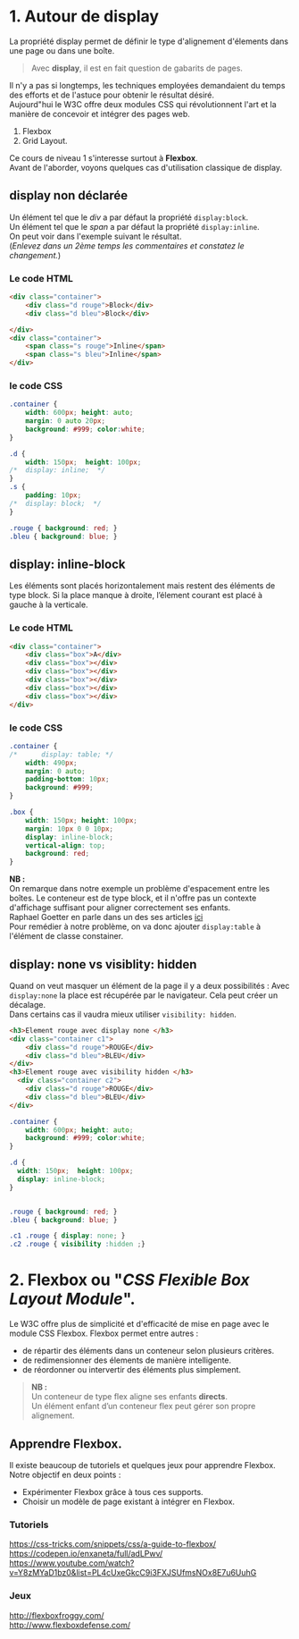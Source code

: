 
# 1. Autour de display
La propriété display permet de définir le type d'alignement d'élements dans une page ou dans une boîte. 
> Avec __display__, il est en fait question de gabarits de pages. 

Il n'y a pas si longtemps, les techniques employées demandaient du temps des efforts et de l'astuce pour obtenir le résultat désiré.    
Aujourd"hui le W3C offre deux modules CSS qui révolutionnent l'art et la manière de concevoir et intégrer des pages web.  
1. Flexbox
2. Grid Layout.

Ce cours de niveau 1 s'interesse surtout à __Flexbox__.  
Avant de l'aborder, voyons quelques cas d'utilisation classique de display. 

## display non déclarée
Un élément tel que le _div_ a par défaut la propriété `display:block`.  
Un élément tel que le _span_ a par défaut la propriété `display:inline`.  
On peut voir dans l'exemple suivant le résultat.  
  (_Enlevez dans un 2ème temps les commentaires et constatez le changement._)
### Le code HTML
```html
<div class="container">
    <div class="d rouge">Block</div>
    <div class="d bleu">Block</div>

</div>
<div class="container">
    <span class="s rouge">Inline</span>
    <span class="s bleu">Inline</span>
</div>
```
### le code CSS
```css
.container {
    width: 600px; height: auto;
    margin: 0 auto 20px;
    background: #999; color:white;
}

.d { 
	width: 150px;  height: 100px;
/* 	display: inline;  */
}
.s { 
	padding: 10px; 
/* 	display: block;  */
}

.rouge { background: red; }
.bleu { background: blue; }

```
## display: inline-block  
Les éléments sont placés horizontalement mais restent des éléments de type block. Si la place manque à droite, l’élement courant est placé à gauche à la verticale.
### Le code HTML
```html
<div class="container">
    <div class="box">A</div>
    <div class="box"></div>
    <div class="box"></div>
    <div class="box"></div>
    <div class="box"></div>
    <div class="box"></div>
</div>
```
### le code CSS
```css
.container {
/* 		display: table; */
    width: 490px;
    margin: 0 auto;
    padding-bottom: 10px;
    background: #999;
}

.box {
    width: 150px; height: 100px;
    margin: 10px 0 0 10px;
    display: inline-block;
    vertical-align: top;
    background: red;
}

```
__NB :__   
On remarque dans notre exemple un problème d'espacement entre les boîtes. Le conteneur est de type block, et il n'offre pas un contexte d'affichage suffisant pour aligner correctement ses enfants.  
Raphael Goetter en parle dans un des ses articles [ici](https://www.alsacreations.com/astuce/lire/1543-le-contexte-de-formatage-block-en-css.html)   
Pour remédier à notre problème, on va donc ajouter `display:table` à l'élément de classe constainer.

## display: none vs visiblity: hidden
Quand on veut masquer un élément de la page il y a deux possibilités : 
Avec `display:none` la place est récupérée par le navigateur. Cela peut créer un décalage.    
Dans certains cas il vaudra mieux utiliser `visibility: hidden`.  
```html
<h3>Element rouge avec display none </h3>
<div class="container c1">
    <div class="d rouge">ROUGE</div>
    <div class="d bleu">BLEU</div>
</div>
<h3>Element rouge avec visibility hidden </h3>
  <div class="container c2">
    <div class="d rouge">ROUGE</div>
    <div class="d bleu">BLEU</div>
</div>
```

```css
.container {
    width: 600px; height: auto;
    background: #999; color:white;
}

.d {
  width: 150px;  height: 100px; 
  display: inline-block;
}


.rouge { background: red; }
.bleu { background: blue; }

.c1 .rouge { display: none; }
.c2 .rouge { visibility :hidden ;}
``` 

# 2. Flexbox  ou "_CSS Flexible Box Layout Module_". 
Le W3C offre plus de simplicité et d'efficacité de mise en page avec le module CSS Flexbox.
Flexbox permet entre autres :  
* de répartir des éléments dans un conteneur selon plusieurs critères.
* de redimensionner des élements de manière intelligente.
* de réordonner ou intervertir des éléments plus simplement.
> __NB :__  
	Un conteneur de type flex aligne ses enfants __directs__.  
	Un élément enfant d’un conteneur flex peut gérer son propre alignement.  
## Apprendre Flexbox.  
Il existe beaucoup de tutoriels et quelques jeux pour apprendre Flexbox.  
Notre objectif en deux points : 
- Expérimenter Flexbox grâce à tous ces supports.
- Choisir un modèle de page existant à intégrer en Flexbox.
### Tutoriels  
https://css-tricks.com/snippets/css/a-guide-to-flexbox/    
https://codepen.io/enxaneta/full/adLPwv/   
https://www.youtube.com/watch?v=Y8zMYaD1bz0&list=PL4cUxeGkcC9i3FXJSUfmsNOx8E7u6UuhG  

### Jeux
http://flexboxfroggy.com/    
http://www.flexboxdefense.com/  
